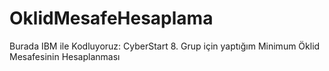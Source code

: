 # OklidMesafeHesaplama

Burada IBM ile Kodluyoruz: CyberStart 8. Grup için yaptığım  Minimum Öklid Mesafesinin Hesaplanması
